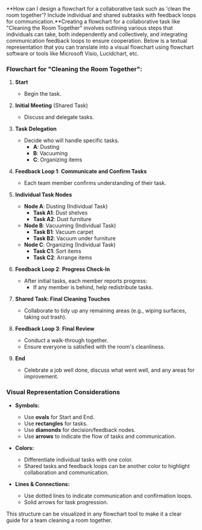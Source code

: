 **How can I design a flowchart for a collaborative task such as 'clean the room together'? Include individual and shared subtasks with feedback loops for communication.**Creating a flowchart for a collaborative task like "Cleaning the Room Together" involves outlining various steps that individuals can take, both independently and collectively, and integrating communication feedback loops to ensure cooperation. Below is a textual representation that you can translate into a visual flowchart using flowchart software or tools like Microsoft Visio, Lucidchart, etc. 

### Flowchart for "Cleaning the Room Together":

1. **Start**
   - Begin the task.

2. **Initial Meeting** (Shared Task)
   - Discuss and delegate tasks.
   
3. **Task Delegation** 
   - Decide who will handle specific tasks.
     - **A**: Dusting
     - **B**: Vacuuming
     - **C**: Organizing items

4. **Feedback Loop 1**: **Communicate and Confirm Tasks**
   - Each team member confirms understanding of their task.

5. **Individual Task Nodes**
   - **Node A**: Dusting (Individual Task)
     - **Task A1**: Dust shelves
     - **Task A2**: Dust furniture
   - **Node B**: Vacuuming (Individual Task)
     - **Task B1**: Vacuum carpet
     - **Task B2**: Vacuum under furniture
   - **Node C**: Organizing (Individual Task)
     - **Task C1**: Sort items
     - **Task C2**: Arrange items

6. **Feedback Loop 2**: **Progress Check-In**
   - After initial tasks, each member reports progress:
     - If any member is behind, help redistribute tasks.

7. **Shared Task: Final Cleaning Touches**
   - Collaborate to tidy up any remaining areas (e.g., wiping surfaces, taking out trash).

8. **Feedback Loop 3**: **Final Review**
   - Conduct a walk-through together.
   - Ensure everyone is satisfied with the room's cleanliness.

9. **End**
   - Celebrate a job well done, discuss what went well, and any areas for improvement.

### Visual Representation Considerations

- **Symbols:**
  - Use **ovals** for Start and End.
  - Use **rectangles** for tasks.
  - Use **diamonds** for decision/feedback nodes.
  - Use **arrows** to indicate the flow of tasks and communication.

- **Colors:**
  - Differentiate individual tasks with one color.
  - Shared tasks and feedback loops can be another color to highlight collaboration and communication.

- **Lines & Connections:**
  - Use dotted lines to indicate communication and confirmation loops.
  - Solid arrows for task progression.

This structure can be visualized in any flowchart tool to make it a clear guide for a team cleaning a room together.